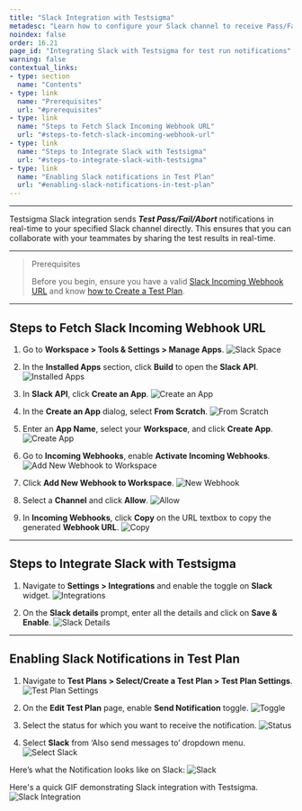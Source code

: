 ```yaml
---
title: "Slack Integration with Testsigma"
metadesc: "Learn how to configure your Slack channel to receive Pass/Fail/Abort notifications about Test Results as in real-time from Testsigma application"
noindex: false
order: 16.21
page_id: "Integrating Slack with Testsigma for test run notifications"
warning: false
contextual_links:
- type: section
  name: "Contents"
- type: link
  name: "Prerequisites"
  url: "#prerequisites"
- type: link
  name: "Steps to Fetch Slack Incoming Webhook URL"
  url: "#steps-to-fetch-slack-incoming-webhook-url"
- type: link
  name: "Steps to Integrate Slack with Testsigma"
  url: "#steps-to-integrate-slack-with-testsigma"
- type: link
  name: "Enabling Slack notifications in Test Plan"
  url: "#enabling-slack-notifications-in-test-plan"
---
```


---

Testsigma Slack integration sends ***Test Pass/Fail/Abort*** notifications in real-time to your specified Slack channel directly. This ensures that you can collaborate with your teammates by sharing the test results in real-time.

---

> <p id="prerequisites">Prerequisites</p>
>
> 
> Before you begin, ensure you have a valid [Slack Incoming Webhook URL](https://api.slack.com/messaging/webhooks) and know [how to Create a Test Plan](https://testsigma.com/docs/test-management/test-plans/overview/#steps-to-create-a-test-plan).

---

## **Steps to Fetch Slack Incoming Webhook URL**

1. Go to **Workspace > Tools & Settings > Manage Apps**.
   ![Slack Space](https://s3.amazonaws.com/static-docs.testsigma.com/new_images/projects/applications/Slack_Space.png)

2. In the **Installed Apps** section, click **Build** to open the **Slack API**.
   ![Installed Apps](https://s3.amazonaws.com/static-docs.testsigma.com/new_images/projects/applications/Build_App_Slack.png)

3. In **Slack API**, click **Create an App**.
   ![Create an App](https://s3.amazonaws.com/static-docs.testsigma.com/new_images/projects/applications/Slack_Create_App.png)

4. In the **Create an App** dialog, select **From Scratch**.
   ![From Scratch](https://s3.amazonaws.com/static-docs.testsigma.com/new_images/projects/applications/From_Scratch_Slack.png)

5. Enter an **App Name**, select your **Workspace**, and click **Create App**.
   ![Create App](https://s3.amazonaws.com/static-docs.testsigma.com/new_images/projects/applications/Create_App_Slack_Space.png)

6. Go to **Incoming Webhooks**, enable **Activate Incoming Webhooks**. 
   ![Add New Webhook to Workspace](https://s3.amazonaws.com/static-docs.testsigma.com/new_images/projects/applications/Toggle_Activate_Webhook.png)

7. Click **Add New Webhook to Workspace**.
   ![New Webhook](https://s3.amazonaws.com/static-docs.testsigma.com/new_images/projects/applications/Add_New_Webook_Slack.png)
   
8. Select a **Channel** and click **Allow**.
   ![Allow](https://s3.amazonaws.com/static-docs.testsigma.com/new_images/projects/applications/Allow_Space_Button.png)

9.  In **Incoming Webhooks**, click **Copy** on the URL textbox to copy the generated **Webhook URL**.
    ![Copy](https://s3.amazonaws.com/static-docs.testsigma.com/new_images/projects/applications/Copy_Incoming_Webhook.png)

---

## **Steps to Integrate Slack with Testsigma**

1. Navigate to **Settings > Integrations** and enable the toggle on **Slack** widget. 
![Integrations](https://s3.amazonaws.com/static-docs.testsigma.com/new_images/projects/applications/navsetslack.png)

2. On the **Slack details** prompt, enter all the details and click on **Save & Enable**. 
![Slack Details](https://s3.amazonaws.com/static-docs.testsigma.com/new_images/projects/applications/sldetailspr.png)

---
## **Enabling Slack Notifications in Test Plan**
1. Navigate to **Test Plans > Select/Create a Test Plan > Test Plan Settings**. 
![Test Plan Settings](https://s3.amazonaws.com/static-docs.testsigma.com/new_images/projects/applications/tpdslack.png)

2. On the **Edit Test Plan** page, enable **Send Notification** toggle. 
![Toggle](https://s3.amazonaws.com/static-docs.testsigma.com/new_images/projects/applications/togglesltps.png)

3. Select the status for which you want to receive the notification. 
![Status](https://s3.amazonaws.com/static-docs.testsigma.com/new_images/projects/applications/notonsl.png)

4. Select **Slack** from ‘Also send messages to’ dropdown menu.  
![Select Slack](https://s3.amazonaws.com/static-docs.testsigma.com/new_images/projects/applications/asmtsl.png)

Here’s what the Notification looks like on Slack:
![Slack](https://s3.amazonaws.com/static-docs.testsigma.com/new_images/projects/applications/slack.png)

Here's a quick GIF demonstrating Slack integration with Testsigma. 
![Slack Integration](https://s3.amazonaws.com/static-docs.testsigma.com/new_images/projects/applications/SlackInt.gif)